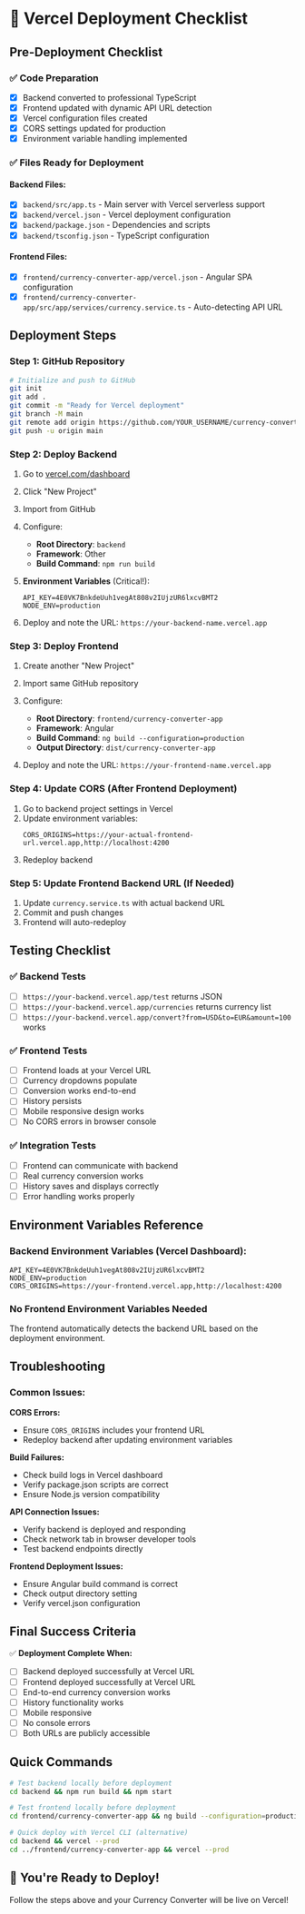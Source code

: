 # 🚀 Vercel Deployment Checklist

## Pre-Deployment Checklist

### ✅ Code Preparation
- [x] Backend converted to professional TypeScript
- [x] Frontend updated with dynamic API URL detection
- [x] Vercel configuration files created
- [x] CORS settings updated for production
- [x] Environment variable handling implemented

### ✅ Files Ready for Deployment

#### Backend Files:
- [x] `backend/src/app.ts` - Main server with Vercel serverless support
- [x] `backend/vercel.json` - Vercel deployment configuration
- [x] `backend/package.json` - Dependencies and scripts
- [x] `backend/tsconfig.json` - TypeScript configuration

#### Frontend Files:
- [x] `frontend/currency-converter-app/vercel.json` - Angular SPA configuration
- [x] `frontend/currency-converter-app/src/app/services/currency.service.ts` - Auto-detecting API URL

## Deployment Steps

### Step 1: GitHub Repository
```bash
# Initialize and push to GitHub
git init
git add .
git commit -m "Ready for Vercel deployment"
git branch -M main
git remote add origin https://github.com/YOUR_USERNAME/currency-converter.git
git push -u origin main
```

### Step 2: Deploy Backend
1. Go to [vercel.com/dashboard](https://vercel.com/dashboard)
2. Click "New Project"
3. Import from GitHub
4. Configure:
   - **Root Directory**: `backend`
   - **Framework**: Other
   - **Build Command**: `npm run build`

5. **Environment Variables** (Critical!):
   ```
   API_KEY=4E0VK7BnkdeUuh1vegAt808v2IUjzUR6lxcvBMT2
   NODE_ENV=production
   ```

6. Deploy and note the URL: `https://your-backend-name.vercel.app`

### Step 3: Deploy Frontend
1. Create another "New Project"
2. Import same GitHub repository
3. Configure:
   - **Root Directory**: `frontend/currency-converter-app`
   - **Framework**: Angular
   - **Build Command**: `ng build --configuration=production`
   - **Output Directory**: `dist/currency-converter-app`

4. Deploy and note the URL: `https://your-frontend-name.vercel.app`

### Step 4: Update CORS (After Frontend Deployment)
1. Go to backend project settings in Vercel
2. Update environment variables:
   ```
   CORS_ORIGINS=https://your-actual-frontend-url.vercel.app,http://localhost:4200
   ```
3. Redeploy backend

### Step 5: Update Frontend Backend URL (If Needed)
1. Update `currency.service.ts` with actual backend URL
2. Commit and push changes
3. Frontend will auto-redeploy

## Testing Checklist

### ✅ Backend Tests
- [ ] `https://your-backend.vercel.app/test` returns JSON
- [ ] `https://your-backend.vercel.app/currencies` returns currency list
- [ ] `https://your-backend.vercel.app/convert?from=USD&to=EUR&amount=100` works

### ✅ Frontend Tests
- [ ] Frontend loads at your Vercel URL
- [ ] Currency dropdowns populate
- [ ] Conversion works end-to-end
- [ ] History persists
- [ ] Mobile responsive design works
- [ ] No CORS errors in browser console

### ✅ Integration Tests
- [ ] Frontend can communicate with backend
- [ ] Real currency conversion works
- [ ] History saves and displays correctly
- [ ] Error handling works properly

## Environment Variables Reference

### Backend Environment Variables (Vercel Dashboard):
```env
API_KEY=4E0VK7BnkdeUuh1vegAt808v2IUjzUR6lxcvBMT2
NODE_ENV=production
CORS_ORIGINS=https://your-frontend.vercel.app,http://localhost:4200
```

### No Frontend Environment Variables Needed
The frontend automatically detects the backend URL based on the deployment environment.

## Troubleshooting

### Common Issues:

**CORS Errors:**
- Ensure `CORS_ORIGINS` includes your frontend URL
- Redeploy backend after updating environment variables

**Build Failures:**
- Check build logs in Vercel dashboard
- Verify package.json scripts are correct
- Ensure Node.js version compatibility

**API Connection Issues:**
- Verify backend is deployed and responding
- Check network tab in browser developer tools
- Test backend endpoints directly

**Frontend Deployment Issues:**
- Ensure Angular build command is correct
- Check output directory setting
- Verify vercel.json configuration

## Final Success Criteria

✅ **Deployment Complete When:**
- [ ] Backend deployed successfully at Vercel URL
- [ ] Frontend deployed successfully at Vercel URL  
- [ ] End-to-end currency conversion works
- [ ] History functionality works
- [ ] Mobile responsive
- [ ] No console errors
- [ ] Both URLs are publicly accessible

## Quick Commands

```bash
# Test backend locally before deployment
cd backend && npm run build && npm start

# Test frontend locally before deployment  
cd frontend/currency-converter-app && ng build --configuration=production

# Quick deploy with Vercel CLI (alternative)
cd backend && vercel --prod
cd ../frontend/currency-converter-app && vercel --prod
```

## 🎉 You're Ready to Deploy!

Follow the steps above and your Currency Converter will be live on Vercel!
